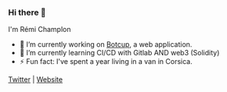 ### Hi there 👋

I'm Rémi Champlon

- 🔭 I’m currently working on [Botcup](https://www.botcup.fr/plateforme/), a web application.
- 🌱 I’m currently learning CI/CD with Gitlab AND web3 (Solidity)
- ⚡ Fun fact: I've spent a year living in a van in Corsica.

[Twitter](https://twitter.com/Kazimir42_) | [Website](https://www.remi-champlon.fr/)

